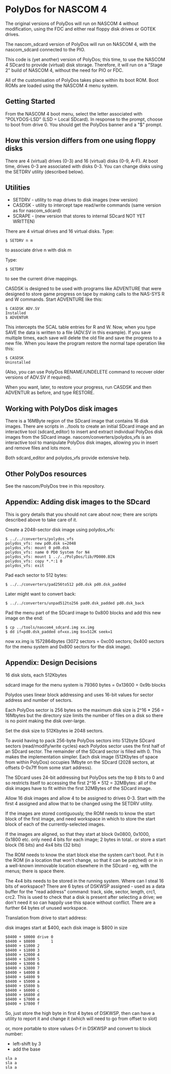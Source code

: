 # PolyDos for NASCOM 4

The original versions of PolyDos will run on NASCOM 4 without modification,
using the FDC and either real floppy disk drives or GOTEK drives.

The nascom_sdcard version of PolyDos will run on NASCOM 4, with the
nascom_sdcard connected to the PIO.

This code is (yet another) version of PolyDos; this time, to use the NASCOM 4
 SDcard to provide (virtual) disk storage. Therefore, it will run on a "Stage 2"
 build of NASCOM 4, without the need for PIO or FDC.

All of the customisation of PolyDos takes place within its boot ROM. Boot ROMs
are loaded using the NASCOM 4 menu system.


## Getting Started

From the NASCOM 4 boot menu, select the letter associated with "POLYDOS-LSD" (LSD = Local SDcard). In response to the prompt, choose to boot from drive 0. You should get the PolyDos banner and a "$" prompt.

## How this version differs from one using floppy disks

There are 4 (virtual) drives (0-3) and 16 (virtual) disks (0-9, A-F). At boot time, drives 0-3 are associated with disks 0-3. You can change disks using the SETDRV utility (described below).


## Utilities

* SETDRV - utility to map drives to disk images (new version)
* CASDSK - utility to intercept tape read/write commands (same version as for nascom_sdcard)
* SCRAPE - (new version that stores to internal SDcard NOT YET WRITTEN)

There are 4 virtual drives and 16 virtual disks. Type:

````
$ SETDRV n m
````
to associate drive n with disk m

Type:
````
$ SETDRV
````
to see the current drive mappings.

CASDSK is designed to be used with programs like ADVENTURE that were designed to store game progress on tape by making calls to the NAS-SYS R and W commands. Start ADVENTURE like this:

````
$ CASDSK ADV.SV
Installed
$ ADVENTUR
````

This intercepts the SCAL table entries for R and W. Now, when you type SAVE the data is written to a file (ADV.SV in this example). If you save multiple times, each save will delete the old file and save the progress to a new file. When you leave the program restore the normal tape operation like this:
````
$ CASDSK
Uninstalled
````

(Also, you can use PolyDos RENAME/UNDELETE command to recover older versions of ADV.SV if required).

When you want, later, to restore your progress, run CASDSK and then ADVENTUR as before, and type RESTORE.


## Working with PolyDos disk images

There is a 16MByte region of the SDcard image that contains 16 disk
images. There are scripts in ../tools to create an initial SDcard image and an
interactive tool (sdcard_editor) to insert and extract individual PolyDos disk
images from the SDcard image. nascom/converters/polydos_vfs is an interactive
tool to manipulate PolyDos disk images, allowing you in insert and remove files
and lots more.

Both sdcard_editor and polydos_vfs provide extensive help.

## Other PolyDos resources

See the nascom/PolyDos tree in this repository.


## Appendix: Adding disk images to the SDcard

This is gory details that you should not care about now; there are scripts described above to take care of it.

Create a 2048-sector disk image using polydos_vfs:

````
$ ../../converters/polydos_vfs
polydos_vfs: new pd0.dsk s=2048
polydos_vfs: mount 0 pd0.dsk
polydos_vfs: name 0 PD0 System for N4
polydos_vfs: mount 1 ../../PolyDos/lib/PD000.BIN
polydos_vfs: copy *.*:1 0
polydos_vfs: exit
````

Pad each sector to 512 bytes:
````
$ ../../converters/pad256to512 pd0.dsk pd0.dsk_padded
````

Later might want to convert back:
````
$ ../../converters/unpad512to256 pad0.dsk_padded pd0.dsk_back
````

Pad the menu part of the SDcard image to 0x800 blocks and add this new image on the end:
````
$ cp ../tools/nascom4_sdcard.img xx.img
$ dd if=pd0.dsk_padded of=xx.img bs=512K seek=1
````

now xx.img is 1572864bytes (3072 sectors = 0xc00 sectors; 0x400 sectors for the
menu system and 0x800 sectors for the disk image).


## Appendix: Design Decisions

16 disk slots, each 512Kbytes

sdcard image for the menu system is 79360 bytes = 0x13600 = 0x9b blocks

Polydos uses linear block addressing and uses 16-bit values for sector address
and number of sectors.

Each PolyDos sector is 256 bytes so the maximum disk size is 2^16 * 256 =
16Mbytes but the directory size limits the number of files on a disk so there is
no point making the disk over-large.

Set the disk size to 512Kbytes ie 2048 sectors.

To avoid having to pack 256-byte PolyDos sectors into 512byte SDcard sectors
(read/modify/write cycles) each Polydos sector uses the first half of an SDcard
sector. The remainder of the SDcard sector is filled with 0. This makes the
implementation simpler. Each disk image (512Kbytes of space from within PolyDos)
occupies 1Mbyte on the SDcard (2028 sectors, at offsets 0-0x7ff from some start
address).

The SDcard uses 24-bit addressing but PolyDos sets the top 8 bits to 0 and so
restricts itself to accessing the first 2^16 * 512 = 32MBytes: all of the disk
images have to fit within the first 32MBytes of the SDcard image.

Allow 16 disk images and allow 4 to be assigned to drives 0-3. Start
with the first 4 assigned and allow that to be changed using the SETDRV
utility.

If the images are stored contiguously, the ROM needs to know the start block of
the first image, and need workspace in which to store the start block of
each of the currently-selected images.

If the images are aligned, so that they start at block 0x0800, 0x1000, 0x1800
etc. only need 4 bits for each image; 2 bytes in total.. or store a
start block (16 bits) and 4x4 bits (32 bits)

The ROM needs to know the start block else the system can't boot. Put it in the
ROM (in a location that won't change, so that it can be patched) or in in a
well-known immovable location elsewhere in the SDcard - eg, with the menus;
there is space there.

The 4x4 bits needs to be stored in the running system. Where can I steal 16 bits
of workspace? There are 6 bytes of DSKWSP assigned - used as a data buffer for
the "read address" command: track, side, sector, length, crc1, crc2. This is
used to check that a disk is present after selecting a drive; we don't need
it so can happily use this space without conflict. There are a further 64 bytes
of unused workspace.

Translation from drive to start address:

disk images start at $400, each disk image is $800 in size

````
$0400 + $0000 drive 0
$0400 + $0800       1
$0400 + $1000 2
$0400 + $1800 3
$0400 + $2000 4
$0400 + $2800 5
$0400 + $3000 6
$0400 + $3800 7
$0400 + $4000 8
$0400 + $4800 9
$0400 + $5000 a
$0400 + $5800 b
$0400 + $6000 c
$0400 + $6800 d
$0400 + $7000 e
$0400 + $7800 f
````
So, just store the high byte in first 4 bytes of DSKWSP, then can have a utility to report it and change it (which will need to go from offset to slot)

or, more portable to store values 0-f in DSKWSP and convert to block number:

* left-shift by 3
* add the base
````
sla a
sla a
sla a
````
